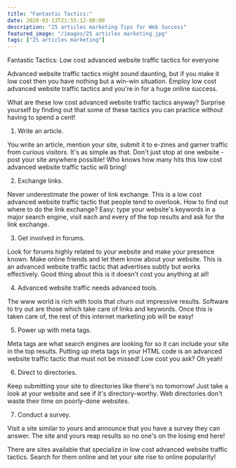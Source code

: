 ```yaml
---
title: "Fantastic Tactics:"
date: 2020-03-13T21:55:12-08:00
description: "25 articles marketing Tips for Web Success"
featured_image: "/images/25 articles marketing.jpg"
tags: ["25 articles marketing"]
---
```


Fantastic Tactics:
Low cost advanced website traffic tactics for everyone


Advanced website traffic tactics might sound daunting, but if you make it low cost then you have nothing but a win-win situation. Employ low cost advanced website traffic tactics and you're in for a huge online success.

What are these low cost advanced website traffic tactics anyway? Surprise yourself by finding out that some of these tactics you can practice without having to spend a cent!

1. Write an article.

You write an article, mention your site, submit it to e-zines and garner traffic from curious visitors. It's as simple as that. Don't just stop at one website - post your site anywhere possible! Who knows how many hits this low cost advanced website traffic tactic will bring!

2. Exchange links.

Never underestimate the power of link exchange. This is a low cost advanced website traffic tactic that people tend to overlook. How to find out where to do the link exchange? Easy: type your website's keywords in a major search engine, visit each and every of the top results and ask for the link exchange. 

3. Get involved in forums.

Look for forums highly related to your website and make your presence known. Make online friends and let them know about your website. This is an advanced website traffic tactic that advertises subtly but works effectively. Good thing about this is it doesn't cost you anything at all! 

4. Advanced website traffic needs advanced tools.

The www world is rich with tools that churn out impressive results. Software to try out are those which take care of links and keywords. Once this is taken care of, the rest of this internet marketing job will be easy!

5. Power up with meta tags.

Meta tags are what search engines are looking for so it can include your site in the top results. Putting up meta tags in your HTML code is an advanced website traffic tactic that must not be missed! Low cost you ask? Oh yeah!

6. Direct to directories.

Keep submitting your site to directories like there's no tomorrow! Just take a look at your website and see if it's directory-worthy. Web directories don't waste their time on poorly-done websites.

7. Conduct a survey.

Visit a site similar to yours and announce that you have a survey they can answer. The site and yours reap results so no one's on the losing end here!

There are sites available that specialize in low cost advanced website traffic tactics. Search for them online and let your site rise to online popularity!

